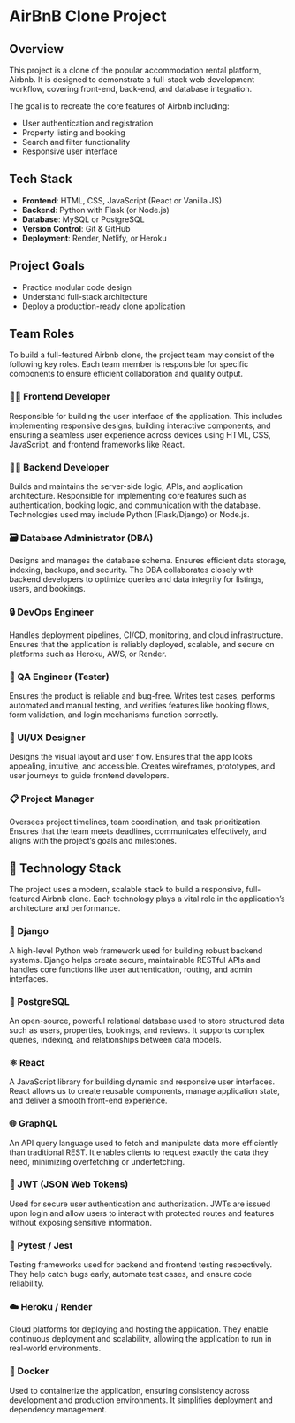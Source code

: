 # AirBnB Clone Project

## Overview
This project is a clone of the popular accommodation rental platform, Airbnb. It is designed to demonstrate a full-stack web development workflow, covering front-end, back-end, and database integration.

The goal is to recreate the core features of Airbnb including:
- User authentication and registration
- Property listing and booking
- Search and filter functionality
- Responsive user interface

## Tech Stack
- **Frontend**: HTML, CSS, JavaScript (React or Vanilla JS)
- **Backend**: Python with Flask (or Node.js)
- **Database**: MySQL or PostgreSQL
- **Version Control**: Git & GitHub
- **Deployment**: Render, Netlify, or Heroku

## Project Goals
- Practice modular code design
- Understand full-stack architecture
- Deploy a production-ready clone application

## Team Roles

To build a full-featured Airbnb clone, the project team may consist of the following key roles. Each team member is responsible for specific components to ensure efficient collaboration and quality output.

### 👩‍💻 Frontend Developer
Responsible for building the user interface of the application. This includes implementing responsive designs, building interactive components, and ensuring a seamless user experience across devices using HTML, CSS, JavaScript, and frontend frameworks like React.

### 🧑‍💼 Backend Developer
Builds and maintains the server-side logic, APIs, and application architecture. Responsible for implementing core features such as authentication, booking logic, and communication with the database. Technologies used may include Python (Flask/Django) or Node.js.

### 🗃️ Database Administrator (DBA)
Designs and manages the database schema. Ensures efficient data storage, indexing, backups, and security. The DBA collaborates closely with backend developers to optimize queries and data integrity for listings, users, and bookings.

### 🔒 DevOps Engineer
Handles deployment pipelines, CI/CD, monitoring, and cloud infrastructure. Ensures that the application is reliably deployed, scalable, and secure on platforms such as Heroku, AWS, or Render.

### 🧪 QA Engineer (Tester)
Ensures the product is reliable and bug-free. Writes test cases, performs automated and manual testing, and verifies features like booking flows, form validation, and login mechanisms function correctly.

### 🎨 UI/UX Designer
Designs the visual layout and user flow. Ensures that the app looks appealing, intuitive, and accessible. Creates wireframes, prototypes, and user journeys to guide frontend developers.

### 📋 Project Manager
Oversees project timelines, team coordination, and task prioritization. Ensures that the team meets deadlines, communicates effectively, and aligns with the project’s goals and milestones.

## 🧰 Technology Stack

The project uses a modern, scalable stack to build a responsive, full-featured Airbnb clone. Each technology plays a vital role in the application’s architecture and performance.

### 🐍 Django
A high-level Python web framework used for building robust backend systems. Django helps create secure, maintainable RESTful APIs and handles core functions like user authentication, routing, and admin interfaces.

### 🐘 PostgreSQL
An open-source, powerful relational database used to store structured data such as users, properties, bookings, and reviews. It supports complex queries, indexing, and relationships between data models.

### ⚛️ React
A JavaScript library for building dynamic and responsive user interfaces. React allows us to create reusable components, manage application state, and deliver a smooth front-end experience.

### 🌐 GraphQL
An API query language used to fetch and manipulate data more efficiently than traditional REST. It enables clients to request exactly the data they need, minimizing overfetching or underfetching.

### 🔐 JWT (JSON Web Tokens)
Used for secure user authentication and authorization. JWTs are issued upon login and allow users to interact with protected routes and features without exposing sensitive information.

### 🧪 Pytest / Jest
Testing frameworks used for backend and frontend testing respectively. They help catch bugs early, automate test cases, and ensure code reliability.

### ☁️ Heroku / Render
Cloud platforms for deploying and hosting the application. They enable continuous deployment and scalability, allowing the application to run in real-world environments.

### 🧰 Docker
Used to containerize the application, ensuring consistency across development and production environments. It simplifies deployment and dependency management.







